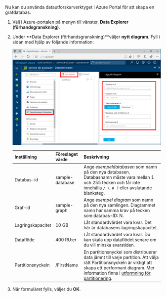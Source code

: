 Nu kan du använda datautforskarverktyget i Azure Portal för att skapa en grafdatabas. 

1. Välj i Azure-portalen på menyn till vänster, **Data Explorer (förhandsgranskning)**.

2. Under **Data Explorer (förhandsgranskning)**väljer **nytt diagram**. Fyll i sidan med hjälp av följande information:

    ![Datautforskaren i Azure Portal](./media/cosmos-db-create-graph/azure-cosmosdb-data-explorer.png)

    Inställning|Föreslaget värde|Beskrivning
    ---|---|---
    Databas-id|sample-database|Ange *exempeldatabasen* som namn på den nya databasen. Databasnamn måste vara mellan 1 och 255 tecken och får inte innehålla `/ \ # ?` eller avslutande blanksteg.
    Graf-id|sample-graph|Ange *exempel diagram* som namn på den nya samlingen. Diagrammet namn har samma krav på tecken som databas-ID: N.
    Lagringskapacitet| 10 GB|Låt standardvärdet vara kvar. Det här är databasens lagringskapacitet.
    Dataflöde|400 RU:er|Låt standardvärdet vara kvar. Du kan skala upp dataflödet senare om du vill minska svarstiden.
    Partitionsnyckeln|/FirstName|En partitionsnyckel som distribuerar data jämnt till varje partition. Att välja rätt Partitionsnyckeln är viktigt att skapa ett performant diagram. Mer information finns i [utformning för partitionering](../articles/cosmos-db/partition-data.md#designing-for-partitioning).

3. När formuläret fylls, väljer du **OK**.
